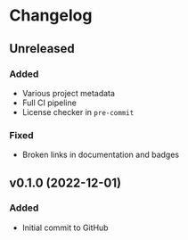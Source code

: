 # Changelog

## Unreleased

### Added
- Various project metadata
- Full CI pipeline
- License checker in `pre-commit`

### Fixed

- Broken links in documentation and badges

## v0.1.0 (2022-12-01)

### Added

- Initial commit to GitHub
